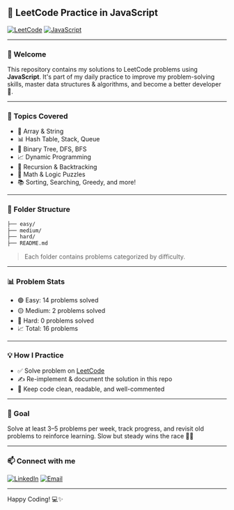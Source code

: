 ## 📘 LeetCode Practice in JavaScript

[![LeetCode](https://img.shields.io/badge/LeetCode-FFA116?style=flat&logo=LeetCode&logoColor=white)](https://leetcode.com/) [![JavaScript](https://img.shields.io/badge/JavaScript-F7DF1E?style=flat&logo=javascript&logoColor=black)](https://developer.mozilla.org/en-US/docs/Web/JavaScript)

---

### 👋 Welcome

This repository contains my solutions to LeetCode problems using **JavaScript**. It's part of my daily practice to improve my problem-solving skills, master data structures & algorithms, and become a better developer 🚀.

---

### 🧠 Topics Covered

- 📌 Array & String
- 📊 Hash Table, Stack, Queue
- 🌳 Binary Tree, DFS, BFS
- 📈 Dynamic Programming
- 🔁 Recursion & Backtracking
- 🧩 Math & Logic Puzzles
- 📚 Sorting, Searching, Greedy, and more!

---

### 📂 Folder Structure

```bash
├── easy/
├── medium/
├── hard/
├── README.md
```

> Each folder contains problems categorized by difficulty.

---

### 📊 Problem Stats

- 🟢 Easy: 14 problems solved
- 🟡 Medium: 2 problems solved
- 🔴 Hard: 0 problems solved
- 📈 Total: 16 problems

---

### 💡 How I Practice

- ✅ Solve problem on [LeetCode](https://leetcode.com/)
- ✍️ Re-implement & document the solution in this repo
- 🧼 Keep code clean, readable, and well-commented

---

### 📅 Goal

Solve at least 3–5 problems per week, track progress, and revisit old problems to reinforce learning. Slow but steady wins the race 🐢💪

---

### 📫 Connect with me

[![LinkedIn](https://img.shields.io/badge/LinkedIn-%230077B5.svg?logo=linkedin&logoColor=white)](https://linkedin.com/in/namtndev) [![Email](https://img.shields.io/badge/Email-D14836?logo=gmail&logoColor=white)](mailto:namtndev312002@gmail.com)

---

Happy Coding! 💻✨
